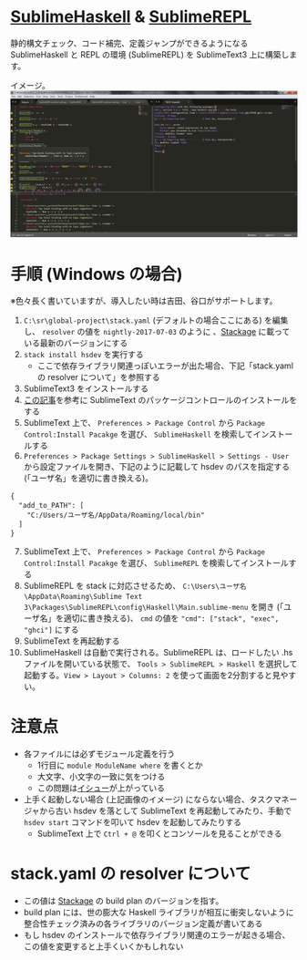 # [SublimeHaskell](https://github.com/SublimeHaskell/SublimeHaskell) & [SublimeREPL](https://github.com/wuub/SublimeREPL)
静的構文チェック、コード補完、定義ジャンプができるようになる SublimeHaskell と REPL の環境 (SublimeREPL) を SublimeText3 上に構築します。

イメージ。
![](https://github.com/yuichiro-yoshida/haskell-tips/raw/master/img/sublimehaskell.png)

# 手順 (Windows の場合)
※色々長く書いていますが、導入したい時は吉田、谷口がサポートします。
1. `C:\sr\global-project\stack.yaml` (デフォルトの場合ここにある) を編集し、 `resolver` の値を `nightly-2017-07-03` のように 、[Stackage](https://www.stackage.org/) に載っている最新のバージョンにする
2. `stack install hsdev` を実行する
    - ここで依存ライブラリ関連っぽいエラーが出た場合、下記「stack.yaml の resolver について」を参照する
3. SublimeText3 をインストールする
4. [この記事](http://futago-life.com/sublime-text3-wiki/first-step/install/package-control)を参考に SublimeText のパッケージコントロールのインストールをする
5. SublimeText 上で、 `Preferences > Package Control` から `Package Control:Install Pacakge` を選び、 `SublimeHaskell` を検索してインストールする
6. `Preferences > Package Settings > SublimeHaskell > Settings - User` から設定ファイルを開き、下記のように記載して hsdev のパスを指定する (「ユーザ名」を適切に書き換える)。
```
{
  "add_to_PATH": [
    "C:/Users/ユーザ名/AppData/Roaming/local/bin"
  ]
}
```
7. SublimeText 上で、 `Preferences > Package Control` から `Package Control:Install Pacakge` を選び、 `SublimeREPL` を検索してインストールする
8. SublimeREPL を stack に対応させるため、 `C:\Users\ユーザ名\AppData\Roaming\Sublime Text 3\Packages\SublimeREPL\config\Haskell\Main.sublime-menu` を開き (「ユーザ名」を適切に書き換える)、 `cmd` の値を `"cmd": ["stack", "exec", "ghci"]` にする
9. SublimeText を再起動する
10. SublimeHaskell は自動で実行される。SublimeREPL は、ロードしたい .hs ファイルを開いている状態で、 `Tools > SublimeREPL > Haskell` を選択して起動する。`View > Layout > Columns: 2` を使って画面を2分割すると見やすい。

# 注意点
- 各ファイルには必ずモジュール定義を行う
    - 1行目に `module ModuleName where` を書くとか
    - 大文字、小文字の一致に気をつける
    - この問題は[イシュー](https://github.com/mvoidex/hsdev/issues/35)が上がっている
- 上手く起動しない場合 (上記画像のイメージ) にならない場合、タスクマネージャから古い hsdev を落として SublimeText を再起動してみたり、手動で `hsdev start` コマンドを叩いて hsdev を起動してみたりする
    - SublimeText 上で `Ctrl + @` を叩くとコンソールを見ることができる

# stack.yaml の resolver について
- この値は [Stackage](https://www.stackage.org/) の build plan のバージョンを指す。
- build plan には、世の膨大な Haskell ライブラリが相互に衝突しないように整合性チェック済みの各ライブラリのバージョン定義が書いてある
- もし hsdev のインストールで依存ライブラリ関連のエラーが起きる場合、この値を変更すると上手くいくかもしれない